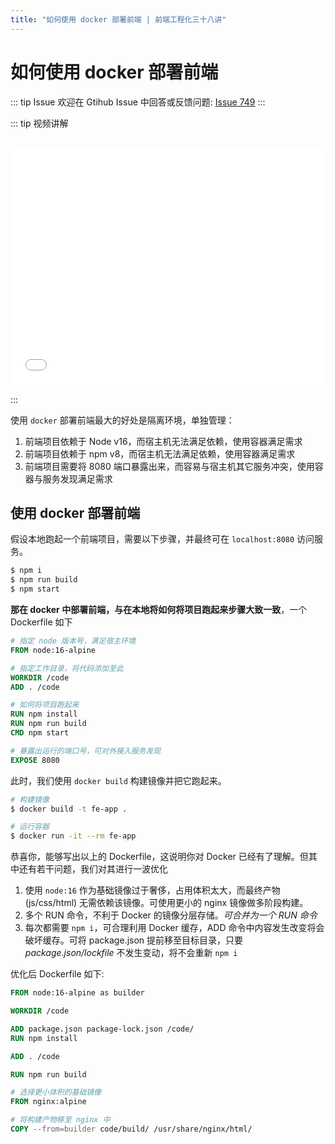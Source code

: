 ```yaml
---
title: "如何使用 docker 部署前端 | 前端工程化三十八讲"
---
```


# 如何使用 docker 部署前端

::: tip Issue
欢迎在 Gtihub Issue 中回答或反馈问题: [Issue 749](https://github.com/shfshanyue/Daily-Question/issues/749)
:::

::: tip 视频讲解

<iframe src="//player.bilibili.com/player.html?bvid=BV18T4y1R72R" scrolling="no" border="0" frameborder="no" framespacing="0" allowfullscreen="allowfullscreen" style="width: 100%;aspect-ratio: 4 / 3;margin: 1rem 0;"></iframe>
:::

使用 `docker` 部署前端最大的好处是隔离环境，单独管理：

1. 前端项目依赖于 Node v16，而宿主机无法满足依赖，使用容器满足需求
1. 前端项目依赖于 npm v8，而宿主机无法满足依赖，使用容器满足需求
1. 前端项目需要将 8080 端口暴露出来，而容易与宿主机其它服务冲突，使用容器与服务发现满足需求

## 使用 docker 部署前端

假设本地跑起一个前端项目，需要以下步骤，并最终可在 `localhost:8080` 访问服务。

```bash
$ npm i
$ npm run build
$ npm start
```

**那在 docker 中部署前端，与在本地将如何将项目跑起来步骤大致一致**，一个 Dockerfile 如下

```dockerfile
# 指定 node 版本号，满足宿主环境
FROM node:16-alpine

# 指定工作目录，将代码添加至此
WORKDIR /code
ADD . /code

# 如何将项目跑起来
RUN npm install
RUN npm run build
CMD npm start

# 暴露出运行的端口号，可对外接入服务发现
EXPOSE 8080
```

此时，我们使用 `docker build` 构建镜像并把它跑起来。

```bash
# 构建镜像
$ docker build -t fe-app .

# 运行容器
$ docker run -it --rm fe-app
```

恭喜你，能够写出以上的 Dockerfile，这说明你对 Docker 已经有了理解。但其中还有若干问题，我们对其进行一波优化

1. 使用 `node:16` 作为基础镜像过于奢侈，占用体积太大，而最终产物 (js/css/html) 无需依赖该镜像。可使用更小的 nginx 镜像做多阶段构建。
1. 多个 RUN 命令，不利于 Docker 的镜像分层存储。_可合并为一个 RUN 命令_
1. 每次都需要 `npm i`，可合理利用 Docker 缓存，ADD 命令中内容发生改变将会破坏缓存。可将 package.json 提前移至目标目录，只要 _package.json/lockfile_ 不发生变动，将不会重新 `npm i`

优化后 Dockerfile 如下:

```dockerfile
FROM node:16-alpine as builder

WORKDIR /code

ADD package.json package-lock.json /code/
RUN npm install

ADD . /code

RUN npm run build

# 选择更小体积的基础镜像
FROM nginx:alpine

# 将构建产物移至 nginx 中
COPY --from=builder code/build/ /usr/share/nginx/html/
```
